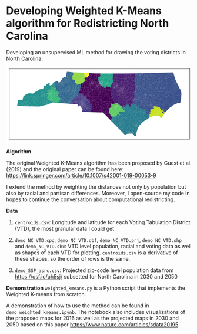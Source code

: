 # Developing Weighted K-Means algorithm for Redistricting North Carolina

Developing an unsupervised ML method for drawing the voting districts in North Carolina. 

![](images/map.png)

**Algorithm**

The original Weighted K-Means algorithm has been proposed by Guest et al. (2019) and the original paper can be found here: https://link.springer.com/article/10.1007/s42001-019-00053-9

I extend the method by weighting the distances not only by population but also by racial and partisan differences. Moreover, I open-source my code in hopes to continue the conversation about computational redistricting. 


**Data**

1. `centroids.csv`: Longitude and latitude for each Voting Tabulation District (VTD), the most granular data I could get
 
2. `demo_NC_VTD.cpg`, `demo_NC_VTD.dbf`, `demo_NC_VTD.prj`, `demo_NC_VTD.shp` and `demo_NC_VTD.shx`: VTD level population, racial and voting data as well as shapes of each VTD for plotting. `centroids.csv` is a derivative of these shapes, so the order of rows is the same. 
 
3. `demo_SSP_asrc.csv`: Projected zip-code level population data from https://osf.io/uh5sj/ subsetted for North Carolina in 2030 and 2050

**Demonstration**
`weighted_kmeans.py` is a Python script that implements the Weighted K-means from scratch.

A demonstration of how to use the method can be found in `demo_weighted_kmeans.ipynb`. The notebook also includes visualizations of the proposed maps for 2016 as well as the projected maps in 2030 and 2050 based on this paper https://www.nature.com/articles/sdata20195. 
